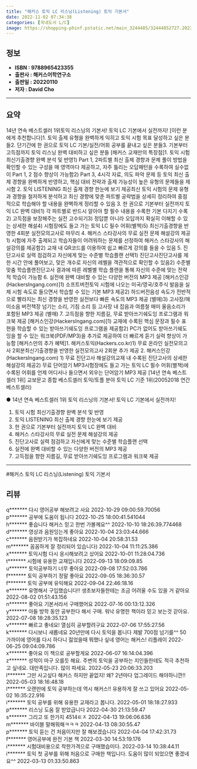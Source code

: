 ```yaml
---
title: "해커스 토익 LC 리스닝(Listening) 토익 기본서"
date: 2022-11-02 07:34:38
categories: [국내도서 L/C]
image: https://shopping-phinf.pstatic.net/main_3244485/32444852727.20221019110644.jpg
---
```


## **정보**

- **ISBN : 9788965423355**
- **출판사 : 해커스어학연구소**
- **출판일 : 20220110**
- **저자 : David Cho**

------



## **요약**

14년 연속 베스트셀러 1위토익 리스닝의 기본서! 토익 LC 기본에서 실전까지! [이런 분에게 추천합니다]1. 토익 출제 유형을 완벽하게 익히고 토익 시험 목표 달성하고 싶은 분들2. 단기간에 한 권으로 토익 LC 기본/실전/어휘 공부를 끝내고 싶은 분들3. 기본부터 고득점까지 토익 리스닝 완벽 대비하고 싶은 분들 [해커스 교재만의 특장점]1. 토익 시험 최신기출경향 완벽 분석 및 반영1) Part 1, 2파트별 최신 출제 경향과 문제 풀이 방법을 확인할 수 있는 구성을 매 영역마다 제공하고, 자주 틀리는 오답패턴을 수록하여 실수없이 Part 1, 2 점수 향상이 가능함2) Part 3, 4시각 자료, 의도 파악 문제 등 토익 최신 출제 경향을 완벽하게 반영하고, 핵심 대비 전략과 출제 가능성이 높은 유형의 문제들을 제시함 2. 토익 LISTENING 최신 출제 경향 한눈에 보기 제공최신 토익 시험의 문제 유형과 경향을 철저하게 분석하고 최신 경향에 맞춘 파트별 공략법을 상세히 정리하여 중점적으로 학습해야 할 내용을 완벽하게 정리할 수 있음 3. 한 권으로 기본부터 실전까지 토익 LC 완벽 대비1) 각 파트별로 반드시 알아야 할 필수 내용을 수록한 기본 다지기 수록2) 고득점을 보장해주는 실전 고수되기3) 정답뿐 아니라 오답까지 확실히 이해할 수 있는 상세한 해설4) 시험장에도 들고 가는 토익 LC 필수 어휘(별책)5) 최신기출경향을 반영한 4회분 실전모의고사로 마무리 4. 해커스 스타강사의 무료 실전 문제 해설강의 제공1) 시험에 자주 출제되고 학습자들이 어려워하는 문제를 선정하여 해커스 스타강사의 해설강의를 제공함2) 교재 내 QR코드를 이용하여 쉽고 빠르게 강의를 들을 수 있음 5. 진단고사로 실력 점검하고 자신에게 맞는 수준별 학습플랜 선택1) 진단고사진단고사를 제한 시간 안에 풀어보고, 맞은 개수로 자신의 레벨을 객관적으로 확인할 수 있음2) 수준별 맞춤 학습플랜진단고사 결과에 따른 레벨별 학습 플랜을 통해 자신의 수준에 맞는 전략적 학습이 가능함 6. 실전에 완벽 대비할 수 있는 다양한 버전의 MP3 제공 [해커스인강(HackersIngang.com)]1) 소프트버전토익 시험에 나오는 미국/영국/호주식 발음을 실제 시험 속도로 들으면서 학습할 수 있는 기본 MP3 제공2) 하드버전음성 속도가 전반적으로 빨라지는 최신 경향을 반영한 실전보다 빠른 속도의 MP3 제공 (별매)3) 고사장/매미소음 버전책장 넘기는 소리, 기침 소리 등 고사장 내 잡음과 여름철 매미 울음소리가 포함된 MP3 제공 (별매) 7. 고득점을 향한 지름길, 무료 받아쓰기쉐도잉 프로그램과 워크북 제공 [해커스인강(HackersIngang.com)]1) 교재에 수록된 핵심 문장과 필수 표현을 학습할 수 있는 받아쓰기쉐도잉 프로그램을 제공함2) PC가 없어도 받아쓰기쉐도잉을 할 수 있는 워크북(PDF/MP3)을 추가로 제공하여 더 빠르게 듣기 실력 향상이 가능함 [해커스만의 추가 혜택]1. 해커스토익(Hackers.co.kr)1) 무료 온라인 실전모의고사 2회분최신기출경향을 반영한 실전모의고사 2회분 추가 제공  2. 해커스인강(HackersIngang.com) 1) 무료 진단고사 해설강의교재 내 수록된 진단고사의 상세한 해설강의 제공2) 무료 단어암기 MP3시험장에도 들고 가는 토익 LC 필수 어휘(별책)에 수록된 어휘를 언제 어디서나 들으면서 외우는 단어암기 MP3 제공 [14년 연속 베스트셀러 1위] 교보문고 종합 베스트셀러 토익/토플 분야 토익 LC 기준 1위(20052018 연간 베스트셀러)

● 14년 연속 베스트셀러 1위
토익 리스닝의 기본서! 토익 LC 기본에서 실전까지!
 
1. 토익 시험 최신기출경향 완벽 분석 및 반영
2. 토익 LISTENING 최신 출제 경향 한눈에 보기 제공
3. 한 권으로 기본부터 실전까지 토익 LC 완벽 대비
4. 해커스 스타강사의 무료 실전 문제 해설강의 제공
5. 진단고사로 실력 점검하고 자신에게 맞는 수준별 학습플랜 선택
6. 실전에 완벽 대비할 수 있는 다양한 버전의 MP3 제공
7. 고득점을 향한 지름길, 무료 받아쓰기쉐도잉 프로그램과 워크북 제공



------

#해커스 토익 LC 리스닝(Listening) 토익 기본서


## **리뷰** 

  q******* 다시 영어공부 해보려고 사요 2022-10-29 09:00:59.70056 <br/>  p******* 공부에 도움이 됩니다 2022-10-25 18:00:41.541044 <br/>  h******* 좋습니다 해커스 믿고 한번 가볼께요^^ 2022-10-10 18:26:39.774468 <br/>  d******* 영상과 음원잉는게 좋아요 2022-10-04 23:03:44.666 <br/>  c******* 음원받기가 복잡하네요 2022-10-04 20:58:31.53 <br/>  m******* 꼼꼼하게 잘 정리되어 있습니다) 2022-10-04 11:11:25.386 <br/>  x******* 토익시험 다시 응시해보려고 샀어요 2022-10-01 11:28:04.736 <br/>  t******* 시험에 유용한 교재입니다 2022-09-13 18:09:09.85 <br/>  u******* 토익공부하기 너무 좋아요 2022-09-08 17:52:03.786 <br/>  f******* 토익 공부하기 정말 좋아요 2022-09-05 18:36:30.57 <br/>  f******* 토익 공부에 유익해요 2022-09-04 22:46:18.16 <br/>  e******* 유명해서 구입했습니다!!
생초보자들한테는 조금 어려울 수도 있을 거 같아요 2022-08-02 01:51:43.156 <br/>  n******* 좋아요 기본서라서 구매했어요 2022-07-16 00:13:12.326 <br/>  y******* 아들 방학 동안 공부한다 해서 구매. 워낙 유명한 책이라 믿고 보는것 갇아요. 2022-07-08 18:28:35.123 <br/>  v******* 빠르고 좋네요! 열심히 공부할려구요 2022-07-06 17:55:27.56 <br/>  k******* 다시보니 새롭네요
20년만에 다시 토익을 봅니다
제발 700점 넘기를^^
50가까이에 영어를 다시 하다니
젊었을때 뭐했나 싶네
영어는 해커스! 리플레이 2022-06-25 09:04:09.786 <br/>  x******* 좋아요 이 책으로 공부할게요 2022-06-07 16:14:04.396 <br/>  z******* 성적이 마구 오를듯 해요. 주변의 토익을 공부하는 지인들한테도 적극 추천하고 싶네요. 대만족입니다. 많이 파세요. 2022-05-23 20:06:33.203 <br/>  l******* 그만 사고싶다 해커스 하지만 끝없지! 왜? 2년마다 업그레이드 해야하니깐!! 2022-05-03 18:16:48.18 <br/>  l******* 오랜만에 토익 공부하는데 역시 해커스!! 유용하게 잘 쓰고 있어요 2022-05-02 16:35:22.916 <br/>  i******* 토익 공부를 위해 유용한 교재라고 봅니다. 2022-05-01 18:18:27.933 <br/>  p******* 리스닝 도움 잘 받았급니다 2022-04-30 21:13:59.47 <br/>  s******* 그리고 또 한가지 4514ㅌㅈ 2022-04-13 19:06:06.636 <br/>  m******* 바이블 말해뭐해ㅋㅋㅋ 2022-04-13 08:30:55.47 <br/>  p******* 토익 듣는 건 처음이지만 잘 해보겠습니다 2022-04-04 17:42:31.73 <br/>  f******* 영어공부에 완전 기본 책 2022-03-30 14:53:19.176 <br/>  i******* 시험대비용으로 착한가격으로  구매했습미다. 2022-03-14 10:38:44.11 <br/>  i******* 토익 첫 공부를 위해 처음으로 구매한 책입니다. 도움이 많이 되었으면 좋겠네요^^ 2022-03-13 01:33:50.863 <br/>